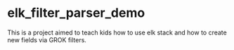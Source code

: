 # elk_filter_parser_demo
This is a project aimed to teach kids how to use elk stack and how to create new fields via GROK filters.
